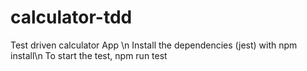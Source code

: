 # calculator-tdd
Test driven calculator App \n
Install the dependencies (jest) with npm install\n
To start the test, npm run test
